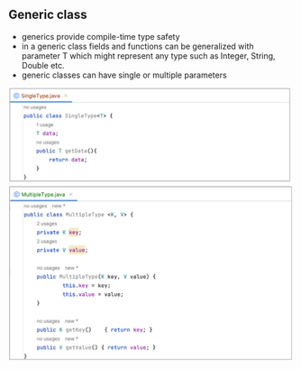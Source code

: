 ## Generic class

- generics provide compile-time type safety
- in a generic class fields and functions can be generalized with parameter T which might represent any type such as Integer, String, Double etc.
- generic classes can have single or multiple parameters

![Generic class](https://github.com/HunorVadaszPerhat/java_lang_specs/blob/main/images/generic_class.png)

